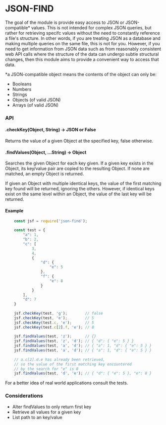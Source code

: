 # JSON-FIND

The goal of the module is provide easy access to JSON or JSON-compatible* values. This is not intended for complex JSON queries, but rather for retrieving specifc values without the need to constantly reference a file's structure. In other words, if you are treating JSON as a database and making multiple queries on the same file, this is not for you. However, if you need to get information from JSON data such as from reasonably consistent web API calls where the structure of the data can undergo subtle structural changes, then this module aims to provide a convenient way to access that data.

*a JSON-compatible object means the contents of the object can only be:
- Booleans
- Numbers
- Strings
- Objects (of valid JSON)
- Arrays (of valid JSON)


### API

#### .checkKey(Object, String) -> JSON or False

Returns the value of a given Object at the specified key, false otherwise.

#### .findValues(Object, ...String) -> Object
    
Searches the given Object for each key given. If a given key exists in the Object, its key/value pair
are copied to the resulting Object. If none are matched, an empty Object is returned.

If given an Object with multiple identical keys, the value of the first matching key found will be returned, ignoring the others. However, if identical keys exist on the same level within an Object, the value of the last key will be returned.


#### Example

```js    
    const jsf = require('json-find');

    const test = {
        "a": 1,
        "b": 2,
        "c": [
            3, 
            4, 
            {
                "d": {
                    "e": 5
                },
                "f": {
                    "e": 8
                }
            }
        ],
        "d": 7
    }
    
    jsf.checkKey(test, 'g');        // false
    jsf.checkKey(test, 'e');        // 5
    jsf.checkKey(test.c, 'e');      // 5
    jsf.checkKey(test.c[2].f, 'e'); // 8
    
    jsf.findValues(test, 'z');      // {}
    jsf.findValues(test, 'z', 'd'); // { "d": { "e": 5 } }
    jsf.findValues(test, 'a', 'd'); // { "a": 1, "d": { "e": 5 } }
    jsf.findValues(test, 'a', 'd'); // { "a": 1, "d": { "e": 5 } }
    
    // a.c[2].d.e has already been retrieved,
    // so the value of the first matching key encountered 
    // by the search for "e" is 8
    jsf.findValues(test, 'd', 'e'); // { "d": { "e": 5 }, "e": 8 }
```

For a better idea of real world applications consult the tests.


### Considerations
- Alter findValues to only return first key
- Retrieve all values for a given key
- List path to an key/value
